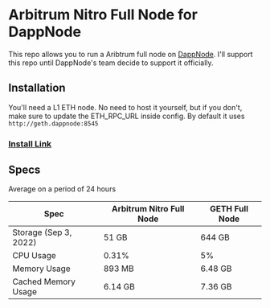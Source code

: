 # Arbitrum Nitro Full Node for DappNode
This repo allows you to run a Aribtrum full node on [DappNode](https://twitter.com/dappnode). I'll support this repo until DappNode's team decide to support it officially. 

## Installation
You'll need a L1 ETH node. No need to host it yourself, but if you don't, make sure to update the ETH_RPC_URL inside config. By default it uses `http://geth.dappnode:8545`

### [Install Link](http://my.dappnode/#/installer/arbitrum-nitro.public.dappnode.eth)


## Specs
Average on a period of 24 hours

| Spec | Arbitrum Nitro Full Node | GETH Full Node |
|--|--|--|
| Storage (Sep 3, 2022) | 51 GB | 644 GB|
| CPU Usage | 0.31% | 5% |
| Memory Usage | 893 MB | 6.48 GB |
| Cached Memory Usage | 6.14 GB | 7.36 GB 

